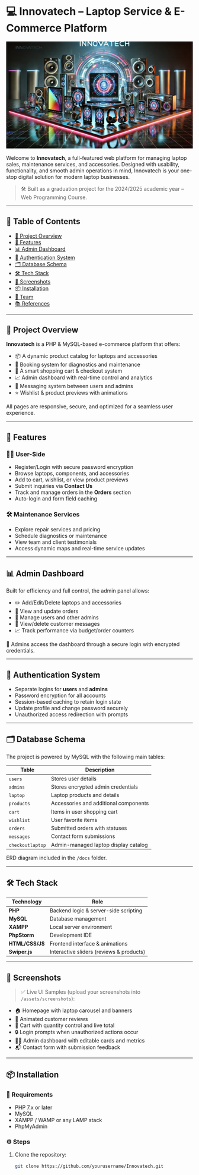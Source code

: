 # 💻 Innovatech – Laptop Service & E-Commerce Platform

![Innovatech Banner](innovatech1.webp)

Welcome to **Innovatech**, a full-featured web platform for managing laptop sales, maintenance services, and accessories. Designed with usability, functionality, and smooth admin operations in mind, Innovatech is your one-stop digital solution for modern laptop businesses.

> 🛠️ Built as a graduation project for the 2024/2025 academic year – Web Programming Course.

---

## 📌 Table of Contents

- [🧠 Project Overview](#-project-overview)
- [🚀 Features](#-features)
- [📊 Admin Dashboard](#-admin-dashboard)
- [🔐 Authentication System](#-authentication-system)
- [🗂️ Database Schema](#-database-schema)
- [🛠️ Tech Stack](#-tech-stack)
- [📸 Screenshots](#-screenshots)
- [📦 Installation](#-installation)
- [👥 Team](#-team)
- [📚 References](#-references)

---

## 🧠 Project Overview

**Innovatech** is a PHP & MySQL-based e-commerce platform that offers:

- 📦 A dynamic product catalog for laptops and accessories
- 🔧 Booking system for diagnostics and maintenance
- 🛒 A smart shopping cart & checkout system
- 📈 Admin dashboard with real-time control and analytics
- 💬 Messaging system between users and admins
- ⭐ Wishlist & product previews with animations

All pages are responsive, secure, and optimized for a seamless user experience.

---

## 🚀 Features

### 🧑‍💻 User-Side

- Register/Login with secure password encryption
- Browse laptops, components, and accessories
- Add to cart, wishlist, or view product previews
- Submit inquiries via **Contact Us**
- Track and manage orders in the **Orders** section
- Auto-login and form field caching

### 🛠️ Maintenance Services

- Explore repair services and pricing
- Schedule diagnostics or maintenance
- View team and client testimonials
- Access dynamic maps and real-time service updates

---

## 📊 Admin Dashboard

Built for efficiency and full control, the admin panel allows:

- ✏️ Add/Edit/Delete laptops and accessories
- 🧾 View and update orders
- 👥 Manage users and other admins
- 💬 View/delete customer messages
- 📈 Track performance via budget/order counters

🔐 Admins access the dashboard through a secure login with encrypted credentials.

---

## 🔐 Authentication System

- Separate logins for **users** and **admins**
- Password encryption for all accounts
- Session-based caching to retain login state
- Update profile and change password securely
- Unauthorized access redirection with prompts

---

## 🗂️ Database Schema

The project is powered by MySQL with the following main tables:

| Table         | Description                              |
|---------------|------------------------------------------|
| `users`       | Stores user details                      |
| `admins`      | Stores encrypted admin credentials       |
| `laptop`      | Laptop products and details              |
| `products`    | Accessories and additional components    |
| `cart`        | Items in user shopping cart              |
| `wishlist`    | User favorite items                      |
| `orders`      | Submitted orders with statuses           |
| `messages`    | Contact form submissions                 |
| `checkoutlaptop` | Admin-managed laptop display catalog |

ERD diagram included in the `/docs` folder.

---

## 🛠️ Tech Stack

| Technology | Role |
|------------|------|
| **PHP** | Backend logic & server-side scripting |
| **MySQL** | Database management |
| **XAMPP** | Local server environment |
| **PhpStorm** | Development IDE |
| **HTML/CSS/JS** | Frontend interface & animations |
| **Swiper.js** | Interactive sliders (reviews & products) |

---

## 📸 Screenshots

> ✅ Live UI Samples (upload your screenshots into `/assets/screenshots`):

- 🏠 Homepage with laptop carousel and banners
- 💬 Animated customer reviews
- 🛒 Cart with quantity control and live total
- 🔒 Login prompts when unauthorized actions occur
- 🧑‍💼 Admin dashboard with editable cards and metrics
- 📬 Contact form with submission feedback

---

## 📦 Installation

### 🔧 Requirements

- PHP 7.x or later
- MySQL
- XAMPP / WAMP or any LAMP stack
- PhpMyAdmin

### ⚙️ Steps

1. Clone the repository:
   ```bash
   git clone https://github.com/yourusername/Innovatech.git
